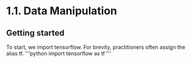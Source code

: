 ﻿# 1.1. Data Manipulation
## Getting started
To start, we import tensorflow. For brevity, practitioners often assign the alias tf.
'''python
import tensorflow as tf
'''
